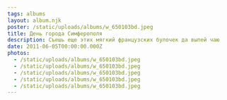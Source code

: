 ```yaml
---
tags: albums
layout: album.njk
poster: /static/uploads/albums/w_650103bd.jpeg
title: День города Симферополя
description: Съешь еще этих мягкий французских булочек да выпей чаю
date: 2011-06-05T00:00:00.000Z
photos:
  - /static/uploads/albums/w_650103bd.jpeg
  - /static/uploads/albums/w_650103bd.jpeg
  - /static/uploads/albums/w_650103bd.jpeg
  - /static/uploads/albums/w_650103bd.jpeg
  - /static/uploads/albums/w_650103bd.jpeg
---
```

